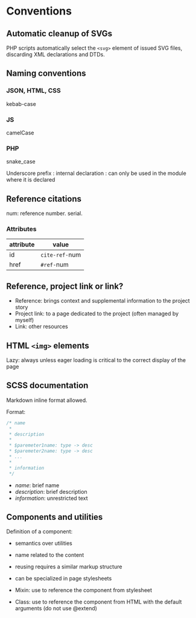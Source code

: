 # Conventions

## Automatic cleanup of SVGs

PHP scripts automatically select the `<svg>` element of issued SVG files, discarding XML declarations and DTDs.

## Naming conventions

### JSON, HTML, CSS

kebab-case

### JS

camelCase

### PHP

snake_case

Underscore prefix : internal declaration : can only be used in the module where it is declared

## Reference citations

num: reference number. serial.

### Attributes

attribute|value
-|-
id|`cite-ref-`num
href|`#ref-`num

## Reference, project link or link?

- Reference: brings context and supplemental information to the project story
- Project link: to a page dedicated to the project (often managed by myself)
- Link: other resources

## HTML `<img>` elements

Lazy: always unless eager loading is critical to the correct display of the page

## SCSS documentation

Markdown inline format allowed.

Format:

```scss
/* name
 *
 * description
 *
 * $paremeter1name: type -> desc
 * $paremeter2name: type -> desc
 * ...
 *
 * information
 */
```

- *name*: brief name
- *description*: brief description
- *information*: unrestricted text

## Components and utilities

Definition of a component:

- semantics over utilities
- name related to the content
- reusing requires a similar markup structure
- can be specialized in page stylesheets

- Mixin: use to reference the component from stylesheet
- Class: use to reference the component from HTML with the default arguments (do not use @extend)

